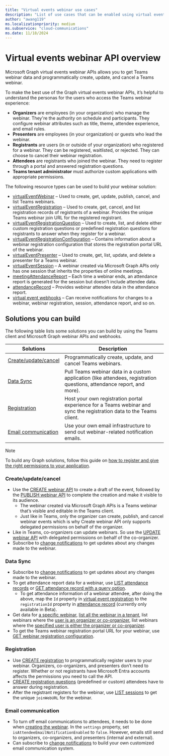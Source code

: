 ```yaml
---
title: "Virtual events webinar use cases"
description: "List of use cases that can be enabled using virtual events webinar APIs"
author: "awang119"
ms.localizationpriority: medium
ms.subservice: "cloud-communications"
ms.date: 11/18/2024
---
```

# Virtual events webinar API overview
Microsoft Graph virtual events webinar APIs allows you to get Teams webinar data and programmatically create, update, and cancel a Teams webinar.

To make the best use of the Graph virtual events webinar APIs, it’s helpful to understand the personas for the users who access the Teams webinar experience: 

- **Organizers** are employees (in your organization) who manage the webinar. They're the authority on schedule and participants. They configure webinar attributes such as title, theme, attendee experience, and email rules.   
- **Presenters** are employees (in your organization) or guests who lead the webinar.   
- **Registrants** are users (in or outside of your organization) who registered for a webinar. They can be registered, waitlisted, or rejected. They can choose to cancel their webinar registration.   
- **Attendees** are registrants who joined the webinar. They need to register through a portal and answered registration questions. 
- **Teams tenant administrator** must authorize custom applications with appropriate permissions.

The following resource types can be used to build your webinar solution: 
- [virtualEventWebinar](/graph/api/resources/virtualeventwebinar) – Used to create, get, update, publish, cancel, and list Teams webinars.  
- [virtualEventRegistration](/graph/api/resources/virtualeventregistration) – Used to create, get, cancel, and list registration records of registrants of a webinar. Provides the unique Teams webinar join URL for the registered registrant. 
- [virtualEventRegistrationQuestion](/graph/api/resources/virtualeventregistrationquestionbase) – Used to create, list, and delete either custom registration questions or predefined registration questions for registrants to answer when they register for a webinar.  
- [virtualEventRegistrationConfiguration](/graph/api/resources/virtualeventwebinarregistrationconfiguration) – Contains information about a webinar registration configuration that stores the registration portal URL of the webinar.  
- [virtualEventPresenter](/graph/api/resources/virtualeventpresenter) – Used to create, get, list, update, and delete a presenter for a Teams webinar. 
- [virtualEventSession](/graph/api/resources/virtualeventsession)  – A webinar created via Microsoft Graph APIs only has one session that inherits the properties of online meetings. 
- [meetingAttendanceReport](/graph/api/resources/meetingattendancereport) – Each time a webinar ends, an attendance report is generated for the session but doesn’t include attendee data.   
- [attendanceRecord](/graph/api/resources/attendancerecord) – Provides webinar attendee data in the attendance report.  
- [virtual event webhooks](/graph/changenotifications-for-virtualevent) – Can receive notifications for changes to a webinar, webinar registration, session, attendance report, and so on.  


## Solutions you can build 
The following table lists some solutions you can build by using the Teams client and Microsoft Graph webinar APIs and webhooks. 

| Solutions     | Description   |
| ------------- | ------------- |
| [Create/update/cancel](#createupdatecancel) | Programmatically create, update, and cancel Teams webinars.|
| [Data Sync](#data-sync) | Pull Teams webinar data in a custom application (like attendees, registration questions, attendance report, and more).  |
| [Registration](#registration)  | Host your own registration portal experience for a Teams webinar and sync the registration data to the Teams client. |
| [Email communication](#email-communication)| Use your own email infrastructure to send out webinar-related notification emails. |

> [!NOTE]
>To build any Graph solutions, follow this guide on [how to register and give the right permissions to your application](/graph/auth/auth-concepts).

### Create/update/cancel 
- Use the [CREATE webinar API](/graph/api/virtualeventsroot-post-webinars) to create a draft of the event, followed by the [PUBLISH webinar API](/graph/api/virtualeventwebinar-publish) to complete the creation and make it visible to its audience.
   - The webinar created via Microsoft Graph APIs is a Teams webinar that’s visible and editable in the Teams client. 
   - Just like in Teams, only the organizer can create, publish, and cancel webinar events which is why Create webinar API only supports delegated permissions on behalf of the organizer.
- Like in Teams, co-organizers can update webinars. So use the [UPDATE webinar API](/graph/api/virtualeventwebinar-update) with delegated permissions on behalf of the co-organizer.
- Subscribe to [change notifications](/graph/changenotifications-for-virtualevent#subscribable-virtual-events) to get updates about any changes made to the webinar.  

### Data Sync 
- Subscribe to [change notifications](/graph/changenotifications-for-virtualevent#subscribable-virtual-events) to get updates about any changes made to the webinar.
- To get attendance report data for a webinar, use [LIST attendance records](/graph/api/attendancerecord-list) or [GET attendance record with a query option](/graph/api/meetingattendancereport-get#example-2-get-the-attendance-report-for-a-webinar-session-by-id).
  - To get attendance information of a webinar attendee, after doing the above, map the `Id` property in [virtual event registration](/graph/api/resources/virtualeventregistration) to the `registrationId` property in [attendance record](/graph/api/resources/attendancerecord) (currently only available in Beta).
- Get data for [a specific webinar](/graph/api/virtualeventwebinar-get), [list all the webinar in a tenant](/graph/api/virtualeventsroot-list-webinars), list webinars where the [user is an organizer or co-organizer](/graph/api/virtualeventwebinar-getbyuserrole), list webinars where the [specified user is either the organizer or co-organizer](/graph/api/virtualeventwebinar-getbyuseridandrole).  
- To get the Teams webinar registration portal URL for your webinar, use [GET webinar registration configuration](/graph/api/virtualeventwebinarregistrationconfiguration-get). 

### Registration  
- Use [CREATE registration](/graph/api/virtualeventwebinar-post-registrations) to programmatically register users to your webinar. Organizers, co-organizers, and presenters don’t need to register. Whether or not registrants have Microsoft Entra accounts affects the permissions you need to call the API. 
- [CREATE registration questions](/graph/api/virtualeventregistrationconfiguration-post-questions) (predefined or custom) attendees have to answer during registration. 
- After the registrant registers for the webinar, use [LIST sessions](/graph/api/virtualeventregistration-list-sessions) to get the unique `joinWebURL` for the webinar. 

### Email communication
- To turn off email communications to attendees, it needs to be done when [creating the webinar](/graph/api/virtualeventsroot-post-webinars). In the `settings` property, set `isAttendeeEmailNotificationEnabled` to `false`. However, emails still send to organizers, co-organizers, and presenters (internal and external).
- Can subscribe to [change notifications](/graph/changenotifications-for-virtualevent#subscribable-virtual-events) to build your own customized email communication system. 
